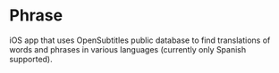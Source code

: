# Phrase

iOS app that uses OpenSubtitles public database to find translations of words and phrases in various languages (currently only Spanish supported).
